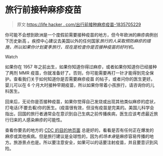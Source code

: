 # 旅行前接种麻疹疫苗

> 原文:[https://life hacker . com/出行前接种麻疹疫苗-1835705229](https://lifehacker.com/get-vaccinated-for-measles-before-you-travel-1835705229)

你可能不会想到欧洲是一个度假前需要接种疫苗的地方，但今年欧洲的麻疹病例创下历史新高 。疾控中心建议去美国以外的任何国家*旅行的人采取预防麻疹的措施，所以如果你计划夏季旅行，现在是检查你是否接种疫苗的好时机。*

Watch

如果你在 1957 年之前出生，如果你知道你得过麻疹，或者如果你知道你已经接种了两剂 MMR 疫苗，你就准备好了。否则，你可能需要再打一针才能得到完全保护。查看我们关于如何知道你是否需要麻疹疫苗 的帖子，或者问你的医生更好。婴儿可以在 6 个月大时接种早期疫苗，所以如果你带着小孩旅行，请咨询你的儿科医生。

回来后，无论你是否接种疫苗，如果你觉得自己发烧或出现其他类似麻疹的症状，打电话(不要去看)你的医生。(疫苗很有效，但没有疫苗是完美的。美国儿科学会指出，回国的旅行者通常会在意识到自己生病之前传播疾病，医生应该考虑最近旅行归来的人感染麻疹的可能性。

查看你要去的地方的 [CDC 的目的地页面](https://wwwnc.cdc.gov/travel/destinations/list) 总是好的，看看是否有任何正在爆发的麻疹或其他疾病。但是旅行建议是全球性的，因为*机场本身*是麻疹容易传播的地方。旅游景点也是。所以要注意安全，如果可以的话要注射疫苗，并且要意识到风险。